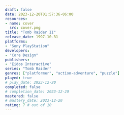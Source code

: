 ```yaml
---
draft: false
date: 2023-12-20T01:57:36-06:00
resources:
- name: cover
  src: cover.png
title: "Tomb Raider II"
release_date: 1997-10-31
platforms:
- "Sony PlayStation"
developers: 
- "Core Design"
publishers:
- "Eidos Interactive"
series: "Tomb Raider"
genres: ["platformer", "action-adventure", "puzzle"]
played: true
# play_date: 2023-12-20
completed: false
# completion_date: 2023-12-20
mastered: false
# mastery_date: 2023-12-20
rating: 7 # out of 10
---
```


